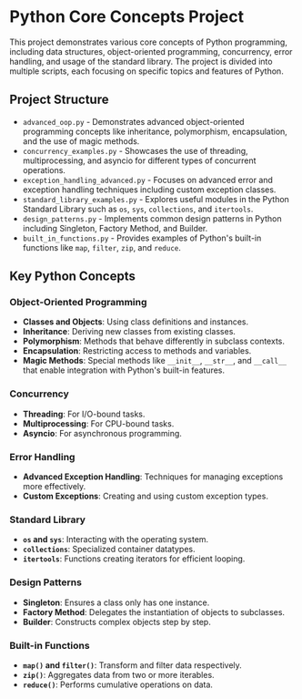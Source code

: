 # Python Core Concepts Project

This project demonstrates various core concepts of Python programming, including data structures, object-oriented programming, concurrency, error handling, and usage of the standard library. The project is divided into multiple scripts, each focusing on specific topics and features of Python.

## Project Structure

- `advanced_oop.py` - Demonstrates advanced object-oriented programming concepts like inheritance, polymorphism, encapsulation, and the use of magic methods.
- `concurrency_examples.py` - Showcases the use of threading, multiprocessing, and asyncio for different types of concurrent operations.
- `exception_handling_advanced.py` - Focuses on advanced error and exception handling techniques including custom exception classes.
- `standard_library_examples.py` - Explores useful modules in the Python Standard Library such as `os`, `sys`, `collections`, and `itertools`.
- `design_patterns.py` - Implements common design patterns in Python including Singleton, Factory Method, and Builder.
- `built_in_functions.py` - Provides examples of Python's built-in functions like `map`, `filter`, `zip`, and `reduce`.

## Key Python Concepts

### Object-Oriented Programming
- **Classes and Objects**: Using class definitions and instances.
- **Inheritance**: Deriving new classes from existing classes.
- **Polymorphism**: Methods that behave differently in subclass contexts.
- **Encapsulation**: Restricting access to methods and variables.
- **Magic Methods**: Special methods like `__init__`, `__str__`, and `__call__` that enable integration with Python's built-in features.

### Concurrency
- **Threading**: For I/O-bound tasks.
- **Multiprocessing**: For CPU-bound tasks.
- **Asyncio**: For asynchronous programming.

### Error Handling
- **Advanced Exception Handling**: Techniques for managing exceptions more effectively.
- **Custom Exceptions**: Creating and using custom exception types.

### Standard Library
- **`os` and `sys`**: Interacting with the operating system.
- **`collections`**: Specialized container datatypes.
- **`itertools`**: Functions creating iterators for efficient looping.

### Design Patterns
- **Singleton**: Ensures a class only has one instance.
- **Factory Method**: Delegates the instantiation of objects to subclasses.
- **Builder**: Constructs complex objects step by step.

### Built-in Functions
- **`map()` and `filter()`**: Transform and filter data respectively.
- **`zip()`**: Aggregates data from two or more iterables.
- **`reduce()`**: Performs cumulative operations on data.
